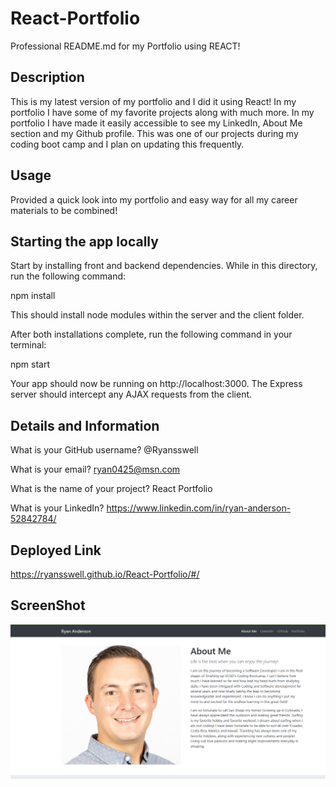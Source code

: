 # React-Portfolio

Professional README.md for my Portfolio using REACT!

## Description

This is my latest version of my portfolio and I did it using React! In my portfolio I have some of my favorite projects along with much more. In my portfolio I have made it easily accessible to see my LinkedIn, About Me section and my Github profile. This was one of our projects during my coding boot camp and I plan on updating this frequently.

## Usage

Provided a quick look into my portfolio and easy way for all my career materials to be combined!

## Starting the app locally

Start by installing front and backend dependencies. While in this directory, run the following command:

npm install

This should install node modules within the server and the client folder.

After both installations complete, run the following command in your terminal:

npm start

Your app should now be running on http://localhost:3000. The Express server should intercept any AJAX requests from the client.

## Details and Information

What is your GitHub username? @Ryansswell

What is your email? ryan0425@msn.com

What is the name of your project? React Portfolio

What is your LinkedIn? https://www.linkedin.com/in/ryan-anderson-52842784/

## Deployed Link

https://ryansswell.github.io/React-Portfolio/#/

## ScreenShot

![](https://github.com/Ryansswell/React-Portfolio/blob/main/src/assets/Pic-for-README-React-Portfolio.PNG)
